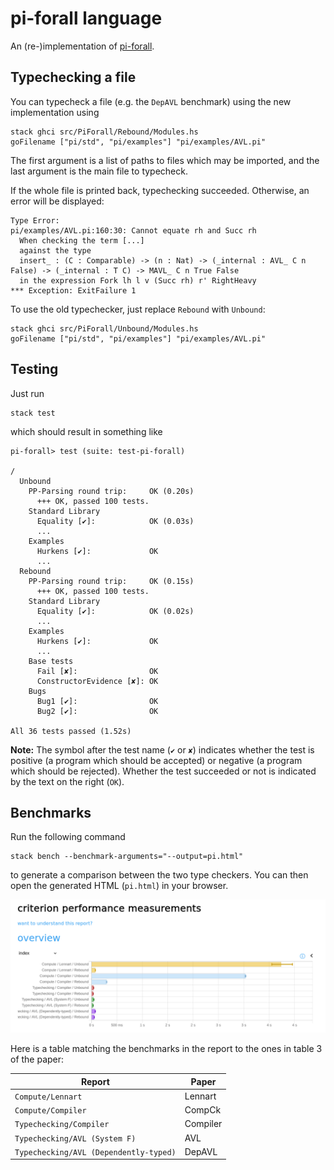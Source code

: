 # pi-forall language

An (re-)implementation of [pi-forall](https://github.com/sweirich/pi-forall).

## Typechecking a file

You can typecheck a file (e.g. the `DepAVL` benchmark) using the new
implementation using
```
stack ghci src/PiForall/Rebound/Modules.hs
goFilename ["pi/std", "pi/examples"] "pi/examples/AVL.pi"
```
The first argument is a list of paths to files which may be imported, and the
last argument is the main file to typecheck.

If the whole file is printed back, typechecking succeeded. Otherwise, an error
will be displayed:
```
Type Error:
pi/examples/AVL.pi:160:30: Cannot equate rh and Succ rh
  When checking the term [...]
  against the type
  insert_ : (C : Comparable) -> (n : Nat) -> (_internal : AVL_ C n False) -> (_internal : T C) -> MAVL_ C n True False
  in the expression Fork lh l v (Succ rh) r' RightHeavy
*** Exception: ExitFailure 1
```

To use the old typechecker, just replace `Rebound` with `Unbound`:
```
stack ghci src/PiForall/Unbound/Modules.hs
goFilename ["pi/std", "pi/examples"] "pi/examples/AVL.pi"
```

## Testing

Just run
```
stack test
```
which should result in something like
```
pi-forall> test (suite: test-pi-forall)

/
  Unbound
    PP-Parsing round trip:     OK (0.20s)
      +++ OK, passed 100 tests.
    Standard Library
      Equality [✔]:            OK (0.03s)
      ...
    Examples
      Hurkens [✔]:             OK
      ...
  Rebound
    PP-Parsing round trip:     OK (0.15s)
      +++ OK, passed 100 tests.
    Standard Library
      Equality [✔]:            OK (0.02s)
      ...
    Examples
      Hurkens [✔]:             OK
      ...
    Base tests
      Fail [✘]:                OK
      ConstructorEvidence [✘]: OK
    Bugs
      Bug1 [✔]:                OK
      Bug2 [✔]:                OK

All 36 tests passed (1.52s)
```

**Note:** The symbol after the test name (`✔` or `✘`) indicates whether the test
is positive (a program which should be accepted) or negative (a program which
should be rejected). Whether the test succeeded or not is indicated by the text
on the right (`OK`).

## Benchmarks

Run the following command
```
stack bench --benchmark-arguments="--output=pi.html"
```
to generate a comparison between the two type checkers.
You can then open the generated HTML (`pi.html`) in your browser.

![Criterion report](doc/criterion.png)

Here is a table matching the benchmarks in the report to the ones in table 3 of
the paper:

Report                                 | Paper
---------------------------------------|---------
`Compute/Lennart`                      | Lennart
`Compute/Compiler`                     | CompCk
`Typechecking/Compiler`                | Compiler
`Typechecking/AVL (System F)`          | AVL
`Typechecking/AVL (Dependently-typed)` | DepAVL

